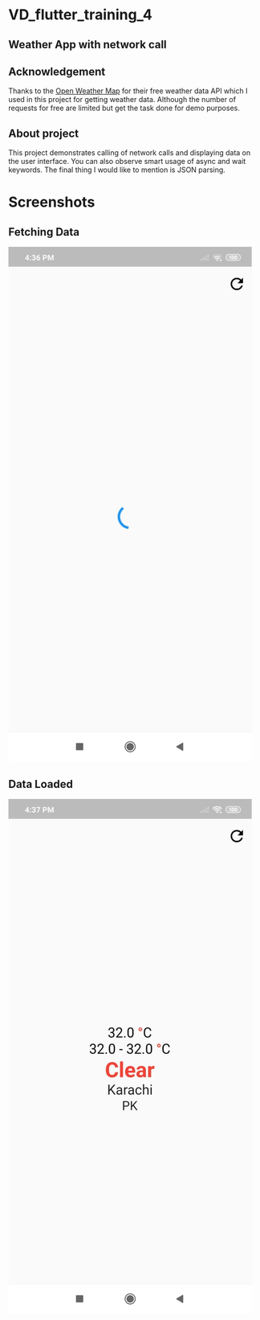 # VD_flutter_training_4

## Weather App with network call

## Acknowledgement
Thanks to the [Open Weather Map](https://openweathermap.org/current) for their free weather data API which I used in this project for getting weather data. Although the number of requests for free are limited but get the task done for demo purposes.

## About project
This project demonstrates calling of network calls and displaying data on the user interface. You can also observe smart usage of async and wait keywords. 
The final thing I would like to mention is JSON parsing.

# Screenshots

## Fetching Data
![](images/image_1.jpeg)
## Data Loaded
![](images/image_2.jpeg)